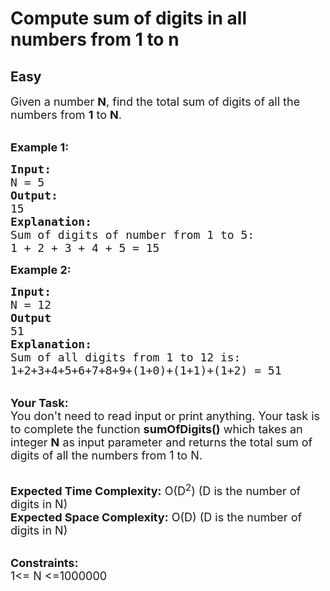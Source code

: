 # Compute sum of digits in all numbers from 1 to n
## Easy
<div class="problems_problem_content__Xm_eO"><p><span style="font-size:18px">Given a number <strong>N</strong>, find the total sum of digits of all the numbers from <strong>1</strong> to <strong>N</strong>.</span><br>
&nbsp;</p>

<p><span style="font-size:18px"><strong>Example 1:</strong></span></p>

<pre><span style="font-size:18px"><strong>Input:</strong>
N = 5
<strong>Output:</strong>
15
<strong>Explanation:</strong>
Sum of digits of number from 1 to 5:
1 + 2 + 3 + 4 + 5 = 15</span></pre>

<p><span style="font-size:18px"><strong>Example 2:</strong></span></p>

<pre><span style="font-size:18px"><strong>Input:</strong>
N = 12
<strong>Output</strong>
51</span>
<strong><span style="font-size:18px">Explanation:
</span></strong><span style="font-size:18px">Sum of all digits from 1 to 12 is:
1+2+3+4+5+6+7+8+9+(1+0)+(1+1)+(1+2) = 51</span>
</pre>

<p><br>
<span style="font-size:18px"><strong>Your Task:</strong><br>
You don't need to read input or print anything. Your task is to complete the function <strong>sumOfDigits()</strong>&nbsp;which takes an integer <strong>N</strong>&nbsp;as input parameter&nbsp;and returns the total sum of digits of all the numbers from 1 to N.&nbsp;</span><br>
&nbsp;</p>

<p><span style="font-size:18px"><strong>Expected Time Complexity:</strong> O(D<sup>2</sup>) (D is the number of digits in N)<br>
<strong>Expected Space Complexity:</strong> O(D) (D is the number of digits in N)</span><br>
&nbsp;</p>

<p><span style="font-size:18px"><strong>Constraints:</strong><br>
1&lt;= N &lt;=1000000</span></p>
</div>